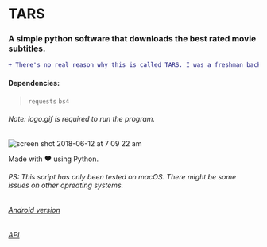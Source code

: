 #  TARS
### A simple python software that downloads the best rated movie subtitles.

```diff
+ There's no real reason why this is called TARS. I was a freshman back when created this script, so I just named it so.
```

#### Dependencies:
> `requests`
> `bs4`

###### Note: logo.gif is required to run the program.

![screen shot 2018-06-12 at 7 09 22 am](https://user-images.githubusercontent.com/30762976/41265378-a4a74674-6e0f-11e8-8e56-41c4be37b499.png)

Made with ❤ using Python.

###### PS: This script has only been tested on macOS. There might be some issues on other opreating systems.
###### [Android version](https://github.com/adarshpunj/TARS-App)
###### [API](https://github.com/adarshpunj/tarsAPI)
